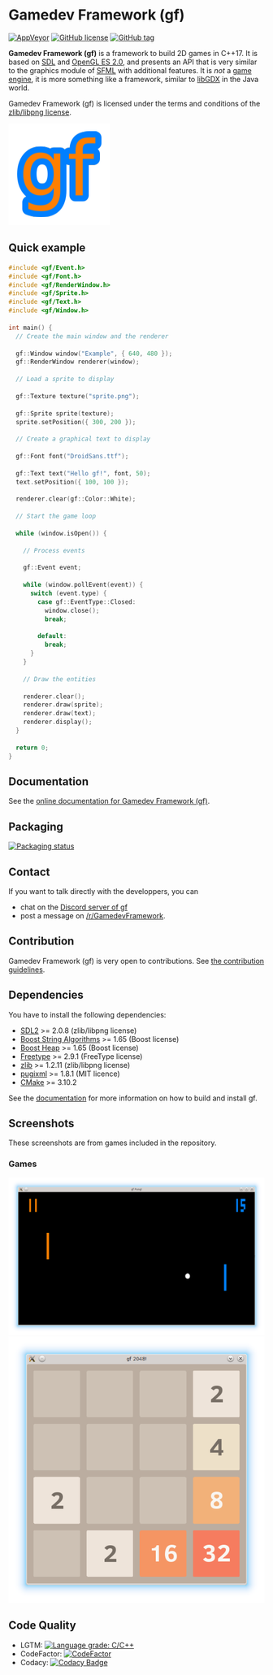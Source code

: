 # Gamedev Framework (gf)

[![AppVeyor](https://img.shields.io/appveyor/ci/jube/gf.svg?style=flat-square)](https://ci.appveyor.com/project/jube/gf)
[![GitHub license](https://img.shields.io/badge/license-zlib-blue.svg?style=flat-square)](https://raw.githubusercontent.com/GamedevFramework/gf/master/LICENSE)
[![GitHub tag](https://img.shields.io/github/tag/GamedevFramework/gf.svg?style=flat-square)](https://github.com/GamedevFramework/gf/tags)

__Gamedev Framework (gf)__ is a framework to build 2D games in C++17. It is based on [SDL](https://www.libsdl.org/) and [OpenGL ES 2.0](https://www.khronos.org/opengles/2_X/), and presents an API that is very similar to the graphics module of [SFML](http://www.sfml-dev.org/) with additional features. It is _not_ a [game engine](https://en.wikipedia.org/wiki/Game_engine), it is more something like a framework, similar to [libGDX](https://libgdx.badlogicgames.com/) in the Java world.

Gamedev Framework (gf) is licensed under the terms and conditions of the [zlib/libpng license](https://opensource.org/licenses/Zlib).

![Gamedev Framework (gf)](gf_logo.png)

## Quick example

```cpp
#include <gf/Event.h>
#include <gf/Font.h>
#include <gf/RenderWindow.h>
#include <gf/Sprite.h>
#include <gf/Text.h>
#include <gf/Window.h>

int main() {
  // Create the main window and the renderer

  gf::Window window("Example", { 640, 480 });
  gf::RenderWindow renderer(window);

  // Load a sprite to display

  gf::Texture texture("sprite.png");

  gf::Sprite sprite(texture);
  sprite.setPosition({ 300, 200 });

  // Create a graphical text to display

  gf::Font font("DroidSans.ttf");

  gf::Text text("Hello gf!", font, 50);
  text.setPosition({ 100, 100 });

  renderer.clear(gf::Color::White);

  // Start the game loop

  while (window.isOpen()) {

    // Process events

    gf::Event event;

    while (window.pollEvent(event)) {
      switch (event.type) {
        case gf::EventType::Closed:
          window.close();
          break;

        default:
          break;
      }
    }

    // Draw the entities

    renderer.clear();
    renderer.draw(sprite);
    renderer.draw(text);
    renderer.display();
  }

  return 0;
}
```

## Documentation

See the [online documentation for Gamedev Framework (gf)](http://gamedevframework.github.io/).

## Packaging

[![Packaging status](https://repology.org/badge/vertical-allrepos/gamedev-framework.svg)](https://repology.org/project/gamedev-framework/versions)

## Contact

If you want to talk directly with the developpers, you can

- chat on the [Discord server of gf](https://discord.gg/2fXM3T4)
- post a message on [/r/GamedevFramework](https://www.reddit.com/r/GamedevFramework/).

## Contribution

Gamedev Framework (gf) is very open to contributions. See [the contribution guidelines](CONTRIBUTING.md).

## Dependencies

You have to install the following dependencies:

- [SDL2](https://www.libsdl.org/) >= 2.0.8 (zlib/libpng license)
- [Boost String Algorithms](http://www.boost.org/doc/libs/release/libs/algorithm/string/) >= 1.65 (Boost license)
- [Boost Heap](http://www.boost.org/doc/libs/release/libs/heap/) >= 1.65 (Boost license)
- [Freetype](http://freetype.org/) >= 2.9.1 (FreeType license)
- [zlib](https://zlib.net/) >= 1.2.11 (zlib/libpng license)
- [pugixml](https://pugixml.org/) >= 1.8.1 (MIT licence)
- [CMake](https://cmake.org/) >= 3.10.2

See the [documentation](http://gamedevframework.github.io/latest/build_and_install.html) for more information on how to build and install gf.

## Screenshots

These screenshots are from games included in the repository.

### Games

![gf Pong!](games/gf_pong/gf_pong.png)
![gf 2048!](games/gf_2048/gf_2048.png)

## Code Quality

- LGTM: [![Language grade: C/C++](https://img.shields.io/lgtm/grade/cpp/g/GamedevFramework/gf.svg?logo=lgtm&logoWidth=18)](https://lgtm.com/projects/g/GamedevFramework/gf/context:cpp)
- CodeFactor: [![CodeFactor](https://www.codefactor.io/repository/github/gamedevframework/gf/badge)](https://www.codefactor.io/repository/github/gamedevframework/gf)
- Codacy: [![Codacy Badge](https://app.codacy.com/project/badge/Grade/8199bae5ed3b4f7fb50ad23bbe1867fc)](https://www.codacy.com/gh/GamedevFramework/gf/dashboard?utm_source=github.com&amp;utm_medium=referral&amp;utm_content=GamedevFramework/gf&amp;utm_campaign=Badge_Grade)
